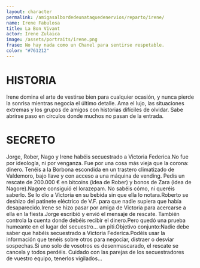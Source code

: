 ```yaml
---
layout: character
permalink: /amigasalbordedeunataquedenervios/reparto/irene/
name: Irene Fabulosa
title: La Bon Vivant
actor: Irene Zulaica
image: /assets/portraits/irene.png
frase: No hay nada como un Chanel para sentirse respetable.
color: "#761212"
---
```


# HISTORIA

Irene domina el arte de vestirse bien para cualquier ocasión, y nunca pierde la sonrisa mientras negocia el último detalle. Ama el lujo, las situaciones extremas y los grupos de amigos con historias difíciles de olvidar. Sabe abrirse paso en círculos donde muchos no pasan de la entrada. 

# SECRETO

Jorge, Rober, Nago y Irene habéis secuestrado a Victoria Federica.No fue por ideología, ni por venganza. Fue por una cosa más vieja que la corona: dinero. Tenéis a la Borbona escondida en un trastero climatizado de Valdemoro, bajo llave y con acceso a una máquina de vending. Pedís un rescate de 200.000 € en bitcoins (idea de Rober) y bonos de Zara (idea de Nagore).Nagore consiguió el lorazepam. No sabéis cómo, ni queréis saberlo. Se lo dio a Victoria en su bebida sin que ella lo notara.Roberto se deshizo del patinete eléctrico de V.F. para que nadie supiera que había desaparecido.Irene se hizo pasar por amiga de Victoria para acercarse a ella en la fiesta.Jorge escribió y envió el mensaje de rescate. También controla la cuenta donde debéis recibir el dinero.Pero quedó una prueba humeante en el lugar del secuestro... un piti.Objetivo conjunto:Nadie debe saber que habéis secuestrado a Victoria Federica.Podéis usar la información que tenéis sobre otros para negociar, distraer o desviar sospechas.Si uno solo de vosotros es desenmascarado, el rescate se cancela y todos perdéis. Cuidado con las parejas de los secuestradores de vuestro equipo, tenerlos vigilados...
